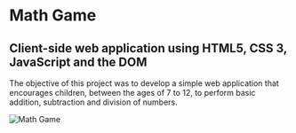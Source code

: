 # Math Game
## Client-side web application using HTML5, CSS 3, JavaScript and the DOM
The objective of this project was to develop a simple web application that encourages children, between the ages of 7 to 12, to perform basic addition, subtraction and division of numbers.

![Math Game](https://imgur.com/6Obtx8G.jpg)


